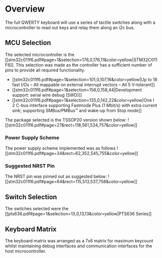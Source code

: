 # Overview
The full QWERTY keyboard will use a series of tactile switches along with a microcontroller to read out keys and relay them along an i2c bus.

## MCU Selection 
The selected microcontroller is the [[stm32c011f6.pdf#page=1&selection=176,0,176,11&color=yellow|STM32C011F6]]. This selection was made as the controller has a sufficient number of pins to provide all required functionality. 
* [[stm32c011f6.pdf#page=1&selection=101,0,107,16&color=yellow|Up to 18 fast I/Os – All mappable on external interrupt vectors – All 5 V-tolerant]]
* [[stm32c011f6.pdf#page=1&selection=158,0,158,44|Development support: serial wire debug (SWD)]]
* [[stm32c011f6.pdf#page=1&selection=135,0,142,22&color=yellow|One I 2 C-bus interface supporting Fastmode Plus (1 Mbit/s) with extra current sink; supporting SMBus/PMBus™ and wake-up from Stop mode]]

The package selected is the TSSOP20 version shown below:
![[stm32c011f6.pdf#page=27&rect=118,561,534,757&color=yellow]]

### Power Supply Scheme
The power supply scheme implemented was as follows 
![[stm32c011f6.pdf#page=34&rect=62,352,545,755&color=yellow]]

### Suggested NRST Pin 
The NRST pin was pinned out as suggested below: 
![[stm32c011f6.pdf#page=64&rect=115,513,537,758&color=yellow]]

## Switch Selection
The switches selected were the [[pts636.pdf#page=1&selection=13,0,13,13&color=yellow|PTS636 Series]]

## Keyboard Matrix 
The keyboard matrix was arranged as a 7x6 matrix for maximum keycount whilst maintaining debug interfaces and communication interfaces for the host microcontroller. 


